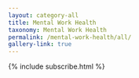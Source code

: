 ```yaml
---
layout: category-all
title: Mental Work Health
taxonomy: Mental Work Health
permalink: /mental-work-health/all/
gallery-link: true
---
```


{% include subscribe.html %}
